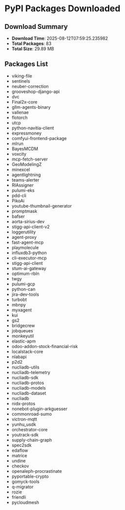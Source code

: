 # PyPI Packages Downloaded

## Download Summary
- **Download Time**: 2025-08-12T07:59:25.235982
- **Total Packages**: 83
- **Total Size**: 29.89 MB

## Packages List
- viking-file
- sentinels
- neuber-correction
- grooveshop-django-api
- dvc
- Final2x-core
- gllm-agents-binary
- vallenae
- flotorch
- utcp
- python-navitia-client
- expressmoney
- comfyui-frontend-package
- mlrun
- BayesMCDM
- voxcity
- mcp-fetch-server
- GeoModelingZ
- minexcel
- agentlightning
- teams-alerter
- RIAssigner
- pulumi-eks
- pdd-cli
- PikoAi
- youtube-thumbnail-generator
- promptmask
- bafser
- aorta-sirius-dev
- stigg-api-client-v2
- loggerutility
- agent-proxy
- fast-agent-mcp
- playmolecule
- influxdb3-python
- cli-executor-mcp
- stigg-api-client
- stum-ai-gateway
- optimum-rbln
- twgy
- pulumi-gcp
- python-can
- jira-dev-tools
- turbobt
- mbnpy
- myxagent
- kui
- gs2
- bridgecrew
- jobqueues
- monkeyutil
- elastic-apm
- odoo-addon-stock-financial-risk
- localstack-core
- nlabapi
- p2d2
- nucliadb-utils
- nucliadb-telemetry
- nucliadb-sdk
- nucliadb-protos
- nucliadb-models
- nucliadb-dataset
- nucliadb
- nidx-protos
- nonebot-plugin-arkguesser
- commonroad-sumo
- victron-mqtt
- yunhu_usdk
- orchestrator-core
- youtrack-sdk
- supply-chain-graph
- spec2sdk
- edaflow
- matrice
- undine
- checkov
- openaleph-procrastinate
- pyportable-crypto
- gomyck-tools
- q-migrator
- rozie
- friendli
- pycloudmesh
